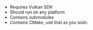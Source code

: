 * Requires Vulkan SDK
* Should run on any platform
* Contains submodules
* Contains CMake, use that as you wish.
